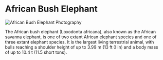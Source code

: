 # African Bush Elephant

![African Bush Elephant Photography](https://upload.wikimedia.org/wikipedia/commons/3/37/African_Bush_Elephant.jpg "African Bush Elephant")

The African bush elephant (Loxodonta africana), also known as the African savanna elephant, is one of two extant African elephant species and one of three extant elephant species. It is the largest living terrestrial animal, with bulls reaching a shoulder height of up to 3.96 m (13 ft 0 in) and a body mass of up to 10.4 t (11.5 short tons).
